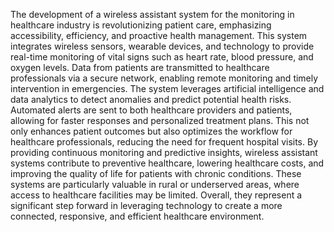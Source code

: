 The development of a wireless assistant system for the monitoring in healthcare industry 
is revolutionizing patient care, emphasizing accessibility, efficiency, and proactive health 
management. This system integrates wireless sensors, wearable devices, and technology to 
provide real-time monitoring of vital signs such as heart rate, blood pressure, and oxygen 
levels. Data from patients are transmitted to healthcare professionals via a secure network, 
enabling remote monitoring and timely intervention in emergencies.
The system leverages artificial intelligence and data analytics to detect anomalies and 
predict potential health risks. Automated alerts are sent to both healthcare providers and 
patients, allowing for faster responses and personalized treatment plans. This not only 
enhances patient outcomes but also optimizes the workflow for healthcare professionals, 
reducing the need for frequent hospital visits. By providing continuous monitoring and 
predictive insights, wireless assistant systems contribute to preventive healthcare, lowering 
healthcare costs, and improving the quality of life for patients with chronic conditions. 
 These systems are particularly valuable in rural or underserved areas, where access to 
healthcare facilities may be limited. Overall, they represent a significant step forward in 
leveraging technology to create a more connected, responsive, and efficient healthcare 
environment.
